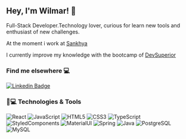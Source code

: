 ## Hey, I'm Wilmar! 👋

Full-Stack Developer.Technology lover, curious for learn new tools and enthusiast of new challenges.

At the moment i work at [Sankhya](https://www.sankhya.com.br)

I currently improve my knowledge with the bootcamp of [DevSuperior](https://devsuperior.com.br)

### Find me elsewhere 💻

[![Linkedin Badge](https://img.shields.io/badge/-LinkedIn-blue?style=flat-square&logo=Linkedin&logoColor=white&link=https://www.linkedin.com/in/wilmarfreitasoliveirafilho/)](https://www.linkedin.com/in/wilmarfreitasoliveirafilho/)

### 🚀💻 Technologies & Tools

![React](https://img.shields.io/badge/-React-black?style=flat-square&logo=react)
![JavaScript](https://img.shields.io/badge/-JavaScript-black?style=flat-square&logo=javascript)
![HTML5](https://img.shields.io/badge/-HTML5-E34F26?style=flat-square&logo=html5&logoColor=white)
![CSS3](https://img.shields.io/badge/-CSS3-1572B6?style=flat-square&logo=css3)
![TypeScript](https://img.shields.io/badge/-TypeScript-007ACC?style=flat-square&logo=typescript)
![StyledComponents](https://img.shields.io/badge/-StyledComponents-black?style=flat-square&logo=styled-components)
![MaterialUI](https://img.shields.io/badge/-MaterialUI-black?style=flat-square&logo=material-ui)
![Spring](https://img.shields.io/badge/-Spring-green?style=flat-square&logo=spring)
![Java](https://img.shields.io/badge/-Java-red?style=flat-square&logo=java)
![PostgreSQL](https://img.shields.io/badge/-PostgreSQL-336791?style=flat-square&logo=postgresql)
![MySQL](https://img.shields.io/badge/-MySQL-black?style=flat-square&logo=mysql)


